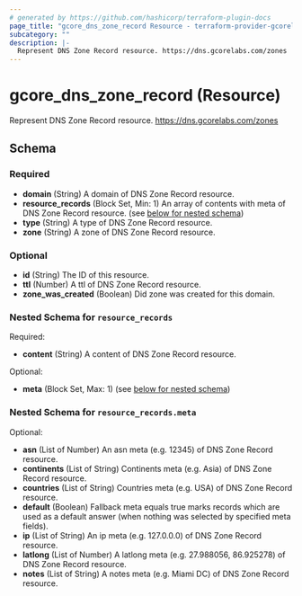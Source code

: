```yaml
---
# generated by https://github.com/hashicorp/terraform-plugin-docs
page_title: "gcore_dns_zone_record Resource - terraform-provider-gcorelabs"
subcategory: ""
description: |-
  Represent DNS Zone Record resource. https://dns.gcorelabs.com/zones
---
```


# gcore_dns_zone_record (Resource)

Represent DNS Zone Record resource. https://dns.gcorelabs.com/zones



<!-- schema generated by tfplugindocs -->
## Schema

### Required

- **domain** (String) A domain of DNS Zone Record resource.
- **resource_records** (Block Set, Min: 1) An array of contents with meta of DNS Zone Record resource. (see [below for nested schema](#nestedblock--resource_records))
- **type** (String) A type of DNS Zone Record resource.
- **zone** (String) A zone of DNS Zone Record resource.

### Optional

- **id** (String) The ID of this resource.
- **ttl** (Number) A ttl of DNS Zone Record resource.
- **zone_was_created** (Boolean) Did zone was created for this domain.

<a id="nestedblock--resource_records"></a>
### Nested Schema for `resource_records`

Required:

- **content** (String) A content of DNS Zone Record resource.

Optional:

- **meta** (Block Set, Max: 1) (see [below for nested schema](#nestedblock--resource_records--meta))

<a id="nestedblock--resource_records--meta"></a>
### Nested Schema for `resource_records.meta`

Optional:

- **asn** (List of Number) An asn meta (e.g. 12345) of DNS Zone Record resource.
- **continents** (List of String) Continents meta (e.g. Asia) of DNS Zone Record resource.
- **countries** (List of String) Countries meta (e.g. USA) of DNS Zone Record resource.
- **default** (Boolean) Fallback meta equals true marks records which are used as a default answer (when nothing was selected by specified meta fields).
- **ip** (List of String) An ip meta (e.g. 127.0.0.0) of DNS Zone Record resource.
- **latlong** (List of Number) A latlong meta (e.g. 27.988056, 86.925278) of DNS Zone Record resource.
- **notes** (List of String) A notes meta (e.g. Miami DC) of DNS Zone Record resource.


